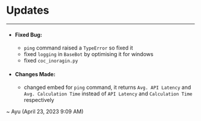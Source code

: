 # Updates

---

- #### Fixed Bug:
    - `ping` command raised a `TypeError` so fixed it
    - fixed `logging` in `BaseBot` by optimising it for windows
    - fixed `coc_inoragin.py`


- #### Changes Made:
    - changed embed for `ping` command, it returns `Avg. API Latency` and `Avg. Calculation Time` instead of `API Latency` and `Calculation Time` respectively

~ Ayu (April 23, 2023 9:09 AM)